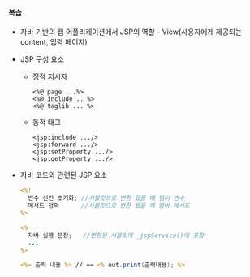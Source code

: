 #### 복습

- 자바 기반의 웹 어플리케이션에서 JSP의 역할 - View(사용자에게 제공되는 content, 입력 페이지)

- JSP 구성 요소

  - 정적 지시자

    ```
    <%@ page ...%>
    <%@ include .. %>
    <%@ taglib ... %>
    
    ```

  - 동적 태그

    ```
    <jsp:include .../>
    <jsp:forward .../>
    <jsp:setProperty .../>
    <jsp:getProperty .../>
    ```

- 자바 코드와 관련된 JSP 요소

  ```jsp
  <%! 
  	변수 선언 초기화; //서블릿으로 변환 됐을 때 멤버 변수
  	메서드 정의		//서블릿으로 변환 됐을 때 멤버 메서드
  %>
  
  <%
  	자바 실행 문장; 	//변환된 서블릿에 _jspService()에 포함
  	...
  %>
  
  <%= 출력 내용 %> // == <% out.print(출력내용); %>
  
  ```

  